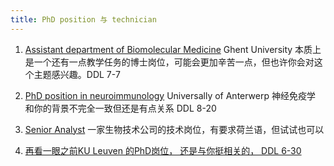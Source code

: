 ```yaml
---
title: PhD position 与 technician 
---
```

1. [Assistant department of Biomolecular Medicine](https://career012.successfactors.eu/career?rcm_site_locale=en_GB&career_ns=job_listing&company=C0000956575P&selected_lang=en_GB&career_job_req_id=28739)
   Ghent University 本质上是一个还有一点教学任务的博士岗位，可能会更加辛苦一点，但也许你会对这个主题感兴趣。DDL 7-7
2. [PhD position in neuroimmunology](https://academicpositions.com/ad/university-of-antwerp/2025/phd-position-in-neuroimmunology/235562?utm_source=transactional&utm_medium=email&utm_campaign=Job+alerts&pa_conversion=e5050eac-b9eb-470b-bd37-180d4fd45c13 )
   Universally of Anterwerp 神经免疫学 和你的背景不完全一致但还是有点关系 DDL 8-20

3. [Senior Analyst](https://www.linkedin.com/jobs/view/4255538289/?alternateChannel=search&refId=v0eR5U3qMULg6oIs7C2u%2Bg%3D%3D&trackingId=Z2Iys5Oq8gHUIPOqhLhpJQ%3D%3D&trk=d_flagship3_search_srp_jobs)
   一家生物技术公司的技术岗位，有要求荷兰语，但试试也可以

 4. [再看一眼之前KU Leuven 的PhD岗位， 还是与你挺相关的， DDL 6-30](https://www.kuleuven.be/personeel/jobsite/jobs/60488116?utm_medium=jobsites&utm_source=AcademicPositions)
